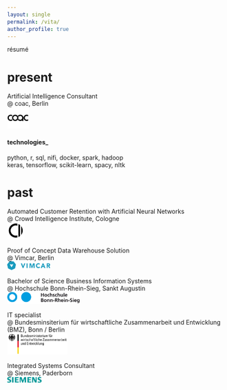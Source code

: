 ```yaml
---
layout: single
permalink: /vita/
author_profile: true
---
```


résumé

# present
Artificial Intelligence Consultant 
<br/>@ coac, Berlin
<br/><img src="/assets/images/coac.jpg" width="50">

#### technologies_
python, r, sql, nifi, docker, spark, hadoop <br/>
keras, tensorflow, scikit-learn, spacy, nltk

# past

Automated Customer Retention with Artificial Neural Networks 
<br/>@ Crowd Intelligence Institute, Cologne
<br/><img src="/assets/images/cii.jpg" width="40">

Proof of Concept Data Warehouse Solution
<br/>@ Vimcar, Berlin
<br/><img src="/assets/images/vimcar.png" width="100">

Bachelor of Science Business Information Systems 
<br/>@ Hochschule Bonn-Rhein-Sieg, Sankt Augustin
<br/><img src="/assets/images/hsbrs.gif" width="170">

IT specialist 
<br/>@ Bundesminsiterium für wirtschaftliche Zusammenarbeit und Entwicklung (BMZ), Bonn / Berlin
<br/><img src="/assets/images/BMZ.png" width="140">

Integrated Systems Consultant 
<br/>@ Siemens, Paderborn
<br/><img src="/assets/images/siemens.png " width="80">
